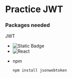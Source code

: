 # Practice JWT

### Packages needed
JWT
- ![Static Badge](https://img.shields.io/badge/logo-jsonwebtokens)
- ![React](https://img.shields.io/badge/REACT-20232A?style=for-the-badge&logo=react&logoColor=61DAFB)


* npm
  ```sh
  npm install jsonwebtoken
  ```
